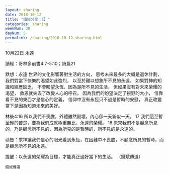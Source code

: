 ```yaml
---
layout: sharing
date: 2018-10-12
title: "讀經分享：【】"
categories: sharing
weekNum: 38
dayNum: 5
permalink: /sharing/2018-10-12-sharing.html
---
```

10月22日 永遠

讀經：哥林多前書4:7-5:10；詩篇21

默想：永遠
世界的文化影響著對生活的方向，
思考未來最多的大概是退休計劃，
我們對當下快樂的渴望如此強烈，
以至於難以想象所不見的永遠。
如果對神的知識和經歷缺乏，
不會盼望永恆、因為是所不見的生活，
但如果沒有對未來榮耀的渴望，
救恩就失去了改變人心的呼召。
因為我們的盼望決定了視野的大小，
信靠看不見的東西才是信心的定義，
信仰中沒有永恆只不過是暫時的安慰，
真正改變當下是因為知道未來的美好。

林後4:16 所以我們不喪膽，外體雖然毀壞，內心卻一天新似一天。 17 我們這至暫至輕的苦楚，要為我們成就極重無比、永遠的榮耀。 18 原來我們不是顧念所見的，乃是顧念所不見的，因為所見的是暫時的，所不見的是永遠的。

禱告：求神讓我們信心的眼光看到永恆，在困難中不喪膽，不顧念所見的暫時，而是顧念所不見的永遠。

提醒：以永遠的榮耀為目標，才能真正過好當下的生活。
（錢斌傳道）


`錢斌傳道`
